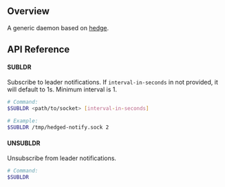 ## Overview

A generic daemon based on [hedge](https://github.com/flowerinthenight/hedge).

## API Reference

#### SUBLDR

Subscribe to leader notifications. If `interval-in-seconds` in not provided, it will default to 1s. Minimum interval is 1.

``` sh
# Command:
$SUBLDR <path/to/socket> [interval-in-seconds]

# Example:
$SUBLDR /tmp/hedged-notify.sock 2
```

#### UNSUBLDR

Unsubscribe from leader notifications.

``` sh
# Command:
$SUBLDR
```
